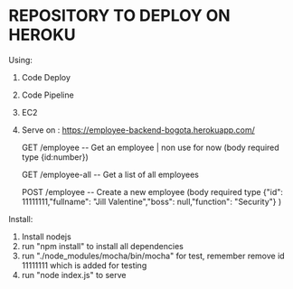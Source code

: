 # REPOSITORY TO DEPLOY ON HEROKU

Using:

1. Code Deploy
2. Code Pipeline
3. EC2

4. Serve on : https://employee-backend-bogota.herokuapp.com/

    GET /employee -- Get an employee | non use for now (body required type {id:number})


    GET /employee-all -- Get a list of all employees


    POST /employee -- Create a new employee (body required type   {"id": 11111111,"fullname": "Jill Valentine","boss": null,"function": "Security"} )


Install:

1. Install nodejs
2. run "npm install" to install all dependencies
3. run "./node_modules/mocha/bin/mocha" for test, remember remove id 11111111 which is added for testing
4. run "node index.js" to serve
